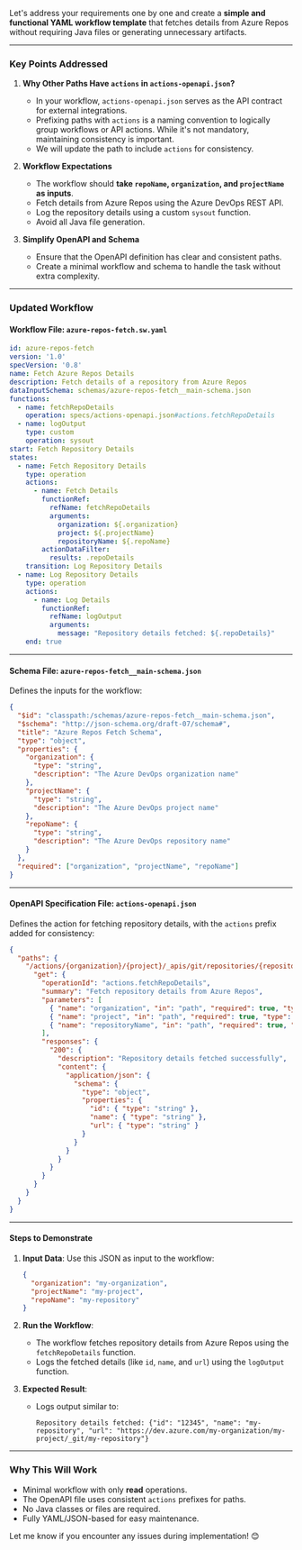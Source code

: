 Let's address your requirements one by one and create a **simple and functional YAML workflow template** that fetches details from Azure Repos without requiring Java files or generating unnecessary artifacts.

---

### **Key Points Addressed**

1. **Why Other Paths Have `actions` in `actions-openapi.json`?**
   - In your workflow, `actions-openapi.json` serves as the API contract for external integrations.
   - Prefixing paths with `actions` is a naming convention to logically group workflows or API actions. While it's not mandatory, maintaining consistency is important.
   - We will update the path to include `actions` for consistency.

2. **Workflow Expectations**
   - The workflow should **take `repoName`, `organization`, and `projectName` as inputs**.
   - Fetch details from Azure Repos using the Azure DevOps REST API.
   - Log the repository details using a custom `sysout` function.
   - Avoid all Java file generation.

3. **Simplify OpenAPI and Schema**
   - Ensure that the OpenAPI definition has clear and consistent paths.
   - Create a minimal workflow and schema to handle the task without extra complexity.

---

### **Updated Workflow**

#### **Workflow File: `azure-repos-fetch.sw.yaml`**

```yaml
id: azure-repos-fetch
version: '1.0'
specVersion: '0.8'
name: Fetch Azure Repos Details
description: Fetch details of a repository from Azure Repos
dataInputSchema: schemas/azure-repos-fetch__main-schema.json
functions:
  - name: fetchRepoDetails
    operation: specs/actions-openapi.json#actions.fetchRepoDetails
  - name: logOutput
    type: custom
    operation: sysout
start: Fetch Repository Details
states:
  - name: Fetch Repository Details
    type: operation
    actions:
      - name: Fetch Details
        functionRef:
          refName: fetchRepoDetails
          arguments:
            organization: ${.organization}
            project: ${.projectName}
            repositoryName: ${.repoName}
        actionDataFilter:
          results: .repoDetails
    transition: Log Repository Details
  - name: Log Repository Details
    type: operation
    actions:
      - name: Log Details
        functionRef:
          refName: logOutput
          arguments:
            message: "Repository details fetched: ${.repoDetails}"
    end: true
```

---

#### **Schema File: `azure-repos-fetch__main-schema.json`**

Defines the inputs for the workflow:

```json
{
  "$id": "classpath:/schemas/azure-repos-fetch__main-schema.json",
  "$schema": "http://json-schema.org/draft-07/schema#",
  "title": "Azure Repos Fetch Schema",
  "type": "object",
  "properties": {
    "organization": {
      "type": "string",
      "description": "The Azure DevOps organization name"
    },
    "projectName": {
      "type": "string",
      "description": "The Azure DevOps project name"
    },
    "repoName": {
      "type": "string",
      "description": "The Azure DevOps repository name"
    }
  },
  "required": ["organization", "projectName", "repoName"]
}
```

---

#### **OpenAPI Specification File: `actions-openapi.json`**

Defines the action for fetching repository details, with the `actions` prefix added for consistency:

```json
{
  "paths": {
    "/actions/{organization}/{project}/_apis/git/repositories/{repositoryName}": {
      "get": {
        "operationId": "actions.fetchRepoDetails",
        "summary": "Fetch repository details from Azure Repos",
        "parameters": [
          { "name": "organization", "in": "path", "required": true, "type": "string" },
          { "name": "project", "in": "path", "required": true, "type": "string" },
          { "name": "repositoryName", "in": "path", "required": true, "type": "string" }
        ],
        "responses": {
          "200": {
            "description": "Repository details fetched successfully",
            "content": {
              "application/json": {
                "schema": {
                  "type": "object",
                  "properties": {
                    "id": { "type": "string" },
                    "name": { "type": "string" },
                    "url": { "type": "string" }
                  }
                }
              }
            }
          }
        }
      }
    }
  }
}
```

---

#### **Steps to Demonstrate**

1. **Input Data**:
   Use this JSON as input to the workflow:
   ```json
   {
     "organization": "my-organization",
     "projectName": "my-project",
     "repoName": "my-repository"
   }
   ```

2. **Run the Workflow**:
   - The workflow fetches repository details from Azure Repos using the `fetchRepoDetails` function.
   - Logs the fetched details (like `id`, `name`, and `url`) using the `logOutput` function.

3. **Expected Result**:
   - Logs output similar to:
     ```text
     Repository details fetched: {"id": "12345", "name": "my-repository", "url": "https://dev.azure.com/my-organization/my-project/_git/my-repository"}
     ```

---

### **Why This Will Work**
- Minimal workflow with only **read** operations.
- The OpenAPI file uses consistent `actions` prefixes for paths.
- No Java classes or files are required.
- Fully YAML/JSON-based for easy maintenance.

Let me know if you encounter any issues during implementation! 😊
